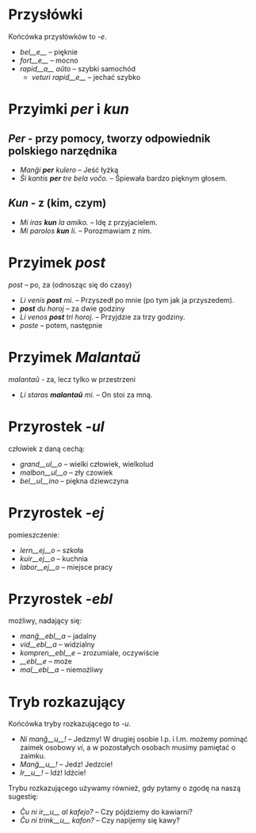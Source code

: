 # Przysłówki		

Końcówka przysłówków to *-e*.

- *bel__e__*   – pięknie
- *fort__e__*  – mocno
- *rapid__a__ aŭto*   – szybki samochód
	- *veturi rapid__e__*   – jechać szybko


# Przyimki *per* i *kun*

## *Per* - przy pomocy, tworzy odpowiednik polskiego narzędnika

- *Manĝi __per__ kulero* – Jeść łyżką
- *Ŝi kantis __per__ tre bela voĉo.* – Śpiewała bardzo pięknym głosem.
 
## *Kun* - z (kim, czym)        

- *Mi iras __kun__ la amiko.*    – Idę z przyjacielem.
- *Mi parolos __kun__ li.*       – Porozmawiam z nim.



# Przyimek *post*

*post* – po, za (odnosząc się do czasy)

- *Li venis __post__ mi.*   – Przyszedł po mnie (po tym jak ja przyszedem).
- *__post__ du horoj* – za dwie godziny
- *Li venos __post__ tri horoj.* – Przyjdzie za trzy godziny.
- *poste* – potem, następnie


# Przyimek *Malantaŭ*

*malantaŭ* - za, lecz tylko w przestrzeni

- *Li staras __malantaŭ__ mi.* – On stoi za mną.

# Przyrostek *-ul*

człowiek z daną cechą:

- *grand__ul__o*  – wielki człowiek, wielkolud
- *malbon__ul__o* – zły czowiek
- *bel__ul__ino*  – piękna dziewczyna

 

# Przyrostek *-ej*

pomieszczenie:

- *lern__ej__o*  – szkoła
- *kuir__ej__o*  – kuchnia
- *labor__ej__o* – miejsce pracy
 

# Przyrostek *-ebl*

możliwy, nadający się:

- *manĝ__ebl__a* – jadalny
- *vid__ebl__a* – widzialny
- *kompren__ebl__e* – zrozumiale, oczywiście
- *__ebl__e* – może
- *mal__ebl__a* – niemożliwy


# Tryb rozkazujący

Końcówka tryby rozkazującego to *-u*.
- *Ni manĝ__u__!*  – Jedzmy!
W drugiej osobie l.p. i l.m. możemy pominąć zaimek osobowy *vi*, a w pozostałych osobach musimy pamiętać o zaimku.
- *Manĝ__u__!*   – Jedz! Jedzcie!
- *Ir__u__!*   – Idż! Idźcie!

Trybu rozkazującego używamy również, gdy pytamy o zgodę na naszą sugestię:
- *Ĉu ni ir__u__ al kafejo?* – Czy pójdziemy do kawiarni?
- *Ĉu ni trink__u__ kafon?*  – Czy napijemy się kawy?
 
